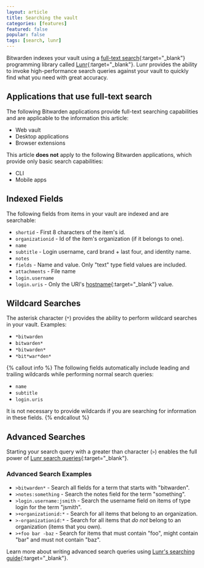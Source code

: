 ```yaml
---
layout: article
title: Searching the vault
categories: [features]
featured: false
popular: false
tags: [search, lunr]
---
```


Bitwarden indexes your vault using a [full-text search](https://en.wikipedia.org/wiki/Full-text_search){:target="_blank"} programming library called [Lunr](https://lunrjs.com/){:target="_blank"}. Lunr provides the ability to invoke high-performance search queries against your vault to quickly find what you need with great accuracy.

## Applications that use full-text search

The following Bitwarden applications provide full-text searching capabilities and are applicable to the information this article:

- Web vault
- Desktop applications
- Browser extensions

This article **does not** apply to the following Bitwarden applications, which provide only basic search capabilities:

- CLI
- Mobile apps

## Indexed Fields

The following fields from items in your vault are indexed and are searchable:

- `shortid` - First 8 characters of the item's id.
- `organizationid` - Id of the item's organization (if it belongs to one).
- `name`
- `subtitle` - Login username, card brand + last four, and identity name.
- `notes`
- `fields` - Name and value. Only "text" type field values are included.
- `attachments` - File name
- `login.username`
- `login.uris` - Only the URI's [hostname](https://developer.mozilla.org/en-US/docs/Web/API/HTMLHyperlinkElementUtils/hostname){:target="_blank"} value.

## Wildcard Searches

The asterisk character (`*`) provides the ability to perform wildcard searches in your vault. Examples:

- `*bitwarden`
- `bitwarden*`
- `*bitwarden*`
- `*bit*war*den*`

{% callout info %}
The following fields automatically include leading and trailing wildcards while performing normal search queries:

- `name`
- `subtitle`
- `login.uris`

It is not necessary to provide wildcards if you are searching for information in these fields.
{% endcallout %}

## Advanced Searches

Starting your search query with a greater than character (`>`) enables the full power of [Lunr search queries](https://lunrjs.com/guides/searching.html){:target="_blank"}.

### Advanced Search Examples

- `>bitwarden*` - Search all fields for a term that starts with "bitwarden".
- `>notes:something` - Search the notes field for the term "something".
- `>login.username:jsmith` - Search the username field on items of type login for the term "jsmith".
- `>+organizationid:*` - Search for all items that belong to an organization.
- `>-organizationid:*` - Search for all items that *do not* belong to an organization (items that you own).
- `>+foo bar -baz` - Search for items that must contain "foo", might contain "bar" and must not contain "baz".

Learn more about writing advanced search queries using [Lunr's searching guide](https://lunrjs.com/guides/searching.html){:target="_blank"}.

